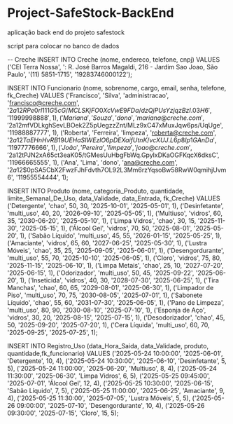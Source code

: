 # Project-SafeStock-BackEnd
aplicação back end do projeto safestock


script para colocar no banco de dados

-- Creche
INSERT INTO Creche (nome, endereco, telefone, cnpj) VALUES
('CEI Terra Nossa', ': R. José Barros Magaldi, 216 - Jardim Sao Joao, São Paulo', '(11) 5851-1715', '19283746000122');

INSERT INTO Funcionario (nome, sobrenome, cargo, email, senha, telefone, fk_Creche) VALUES
('Francisco', 'Silva', 'administracao', 'francisco@creche.com', '$2a$12$RPe0rl111G5cG/MCLSKjFO0XcVwE9FDa/dzQjPUsYzjqzBzI.03H6', '11999998888', 1),
('Mariana', 'Souza', 'dono', 'mariana@creche.com', '$2a$12$mfVDLkghSevLBOek2Z5pUegzzZnt/MLz9xC47xMuxJqw6ps/UqUge', '11988887777', 1),
('Roberta', 'Ferreira', 'limpeza', 'roberta@creche.com', '$2a$12$TaEHnHvRB19UEHaSIWEzlO6pDEXaifUtnK/vcXUJ.L6p8Ip1GAnDa', '11977776666', 1),
('João', 'Pereira', 'limpeza', 'joao@creche.com', '$2a$12$tPJN2xA65ct3eaK05/tGMesUuHbgFbWq.GpylxDKaOGFKqcX6dksC', '11966665555', 1),
('Ana', 'Lima', 'dono', 'ana@creche.com', '$2a$12$0pSA5CbX2FwzFJhFdvth7OL92L3Mm6rzYqsoBw58RwW0qmihjUvm6', '11955554444', 1);

INSERT INTO Produto (nome, categoria_Produto, quantidade, limite_Semanal_De_Uso, data_Validade, data_Entrada, fk_Creche) VALUES
('Detergente', 'chao', 50, 30, '2025-10-01', '2025-05-01', 1),
('Desinfetante', 'multi_uso', 40, 20, '2026-09-10', '2025-05-05', 1),
('Multiuso', 'vidros', 60, 35, '2030-06-20', '2025-05-10', 1),
('Limpa Vidros', 'chao', 30, 15, '2025-11-30', '2025-05-15', 1),
('Álcool Gel', 'vidros', 70, 50, '2025-08-01', '2025-05-20', 1),
('Sabão Líquido', 'multi_uso', 45, 55, '2026-01-15', '2025-05-25', 1),
('Amaciante', 'vidros', 65, 60, '2027-06-25', '2025-05-30', 1),
('Lustra Móveis', 'chao', 35, 25, '2025-09-05', '2025-06-01', 1),
('Desengordurante', 'multi_uso', 55, 70, '2025-10-10', '2025-06-05', 1),
('Cloro', 'vidros', 75, 80, '2025-11-15', '2025-06-10', 1),
('Limpa Metais', 'chao', 25, 10, '2027-07-20', '2025-06-15', 1),
('Odorizador', 'multi_uso', 50, 45, '2025-09-22', '2025-06-20', 1),
('Inseticida', 'vidros', 40, 30, '2028-07-30', '2025-06-25', 1),
('Tira Manchas', 'chao', 60, 65, '2029-08-01', '2025-06-30', 1),
('Limpador de Piso', 'multi_uso', 70, 75, '2030-08-05', '2025-07-01', 1),
('Sabonete Líquido', 'chao', 55, 60, '2031-07-30', '2025-06-05', 1),
('Pano de Limpeza', 'multi_uso', 80, 90, '2030-08-10', '2025-07-10', 1),
('Esponja de Aço', 'vidros', 30, 20, '2025-08-15', '2025-07-15', 1),
('Desodorizador', 'chao', 45, 50, '2025-09-20', '2025-07-20', 1),
('Cera Líquida', 'multi_uso', 60, 70, '2025-09-25', '2025-07-25', 1);

INSERT INTO Registro_Uso (data_Hora_Saida, data_Validade, produto, quantidade,fk_funcionario) VALUES
('2025-05-24 10:00:00', '2025-06-01', 'Detergente', 10, 4),
('2025-05-24 10:30:00', '2025-06-10', 'Desinfetante', 5, 5),
('2025-05-24 11:00:00', '2025-06-20', 'Multiuso', 8, 4),
('2025-05-24 11:30:00', '2025-06-30', 'Limpa Vidros', 6, 5),
('2025-05-25 09:45:00', '2025-07-01', 'Álcool Gel', 12, 4),
('2025-05-25 10:30:00', '2025-06-15', 'Sabão Líquido', 7, 5),
('2025-05-25 11:00:00', '2025-06-25', 'Amaciante', 9, 4),
('2025-05-25 11:30:00', '2025-07-05', 'Lustra Móveis', 5, 5),
('2025-05-26 09:00:00', '2025-07-10', 'Desengordurante', 10, 4),
('2025-05-26 09:30:00', '2025-07-15', 'Cloro', 15, 5);
